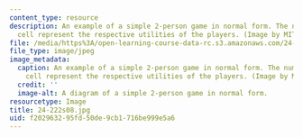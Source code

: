 ```yaml
---
content_type: resource
description: An example of a simple 2-person game in normal form. The numbers in each
  cell represent the respective utilities of the players. (Image by MIT OpenCourseWare.)
file: /media/https%3A/open-learning-course-data-rc.s3.amazonaws.com/24-222-decisions-games-and-rational-choice-spring-2008/f202963295fd50de9cb1716be999e5a6_24-222s08.jpg
file_type: image/jpeg
image_metadata:
  caption: An example of a simple 2-person game in normal form. The numbers in each
    cell represent the respective utilities of the players. (Image by MIT OpenCourseWare.)
  credit: ''
  image-alt: A diagram of a simple 2-person game in normal form.
resourcetype: Image
title: 24-222s08.jpg
uid: f2029632-95fd-50de-9cb1-716be999e5a6
---
```

